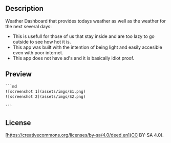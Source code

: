 
# <WTTR DASH>

## Description

Weather Dashboard that provides todays weather as well as the weather for the next several days:

- This is usefull for those of us that stay inside and are too lazy to go outside to see how hot it is. 
- This app was built with the intention of being light and easily accesible even with poor internet. 
- This app does not have ad's and it is basically idiot proof. 

## Preview


    ```md
    ![screenshot 1](assets/imgs/S1.png)
    ![screenshot 2](assets/imgs/S2.png)

    ```

## License

[https://creativecommons.org/licenses/by-sa/4.0/deed.en](CC BY-SA 4.0).


